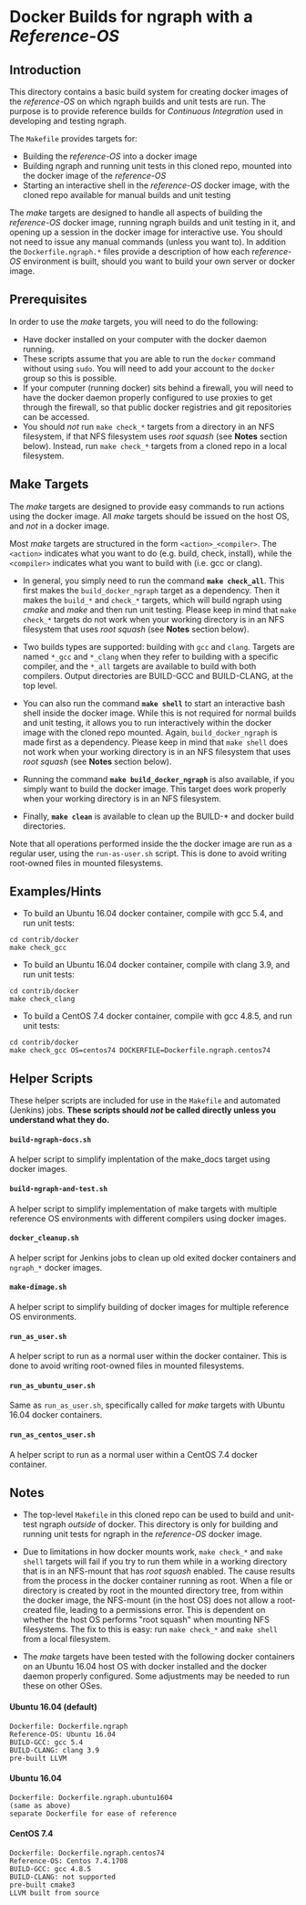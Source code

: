 # Docker Builds for ngraph with a _Reference-OS_

## Introduction

This directory contains a basic build system for creating docker images of the _reference-OS_ on which ngraph builds and unit tests are run.  The purpose is to provide reference builds for _Continuous Integration_ used in developing and testing ngraph.

The `Makefile` provides targets for:

* Building the _reference-OS_ into a docker image
* Building ngraph and running unit tests in this cloned repo, mounted into the docker image of the _reference-OS_
* Starting an interactive shell in the _reference-OS_ docker image, with the cloned repo available for manual builds and unit testing

The _make_ targets are designed to handle all aspects of building the _reference-OS_ docker image, running ngraph builds and unit testing in it, and opening up a session in the docker image for interactive use.  You should not need to issue any manual commands (unless you want to).  In addition the `Dockerfile.ngraph.*` files provide a description of how each _reference-OS_ environment is built, should you want to build your own server or docker image.

## Prerequisites

In order to use the _make_ targets, you will need to do the following:

* Have docker installed on your computer with the docker daemon running.
* These scripts assume that you are able to run the `docker` command without using `sudo`.  You will need to add your account to the `docker` group so this is possible.
* If your computer (running docker) sits behind a firewall, you will need to have the docker daemon properly configured to use proxies to get through the firewall, so that public docker registries and git repositories can be accessed.
* You should _not_ run `make check_*` targets from a directory in an NFS filesystem, if that NFS filesystem uses _root squash_ (see **Notes** section below).  Instead, run `make check_*` targets from a cloned repo in a local filesystem.

## Make Targets

The _make_ targets are designed to provide easy commands to run actions using the docker image.  All _make_ targets should be issued on the host OS, and _not_ in a docker image.

Most _make_ targets are structured in the form `<action>_<compiler>`.  The `<action>` indicates what you want to do (e.g. build, check, install), while the `<compiler>` indicates what you want to build with (i.e. gcc or clang).

* In general, you simply need to run the command **`make check_all`**.  This first makes the `build_docker_ngraph` target as a dependency.  Then it makes the `build_*` and `check_*` targets, which will build ngraph using _cmake_ and _make_ and then run unit testing.  Please keep in mind that `make check_*` targets do not work when your working directory is in an NFS filesystem that uses _root squash_ (see **Notes** section below).

* Two builds types are supported: building with `gcc` and `clang`.  Targets are named `*_gcc` and `*_clang` when they refer to building with a specific compiler, and the `*_all` targets are available to build with both compilers.  Output directories are BUILD-GCC and BUILD-CLANG, at the top level.

* You can also run the command **`make shell`** to start an interactive bash shell inside the docker image.  While this is not required for normal builds and unit testing, it allows you to run interactively within the docker image with the cloned repo mounted.  Again, `build_docker_ngraph` is made first as a dependency.  Please keep in mind that `make shell` does not work when your working directory is in an NFS filesystem that uses _root squash_ (see **Notes** section below).

* Running the command **`make build_docker_ngraph`** is also available, if you simply want to build the docker image.  This target does work properly when your working directory is in an NFS filesystem.

* Finally, **`make clean`** is available to clean up the BUILD-* and docker build directories.

Note that all operations performed inside the the docker image are run as a regular user, using the `run-as-user.sh` script.  This is done to avoid writing root-owned files in mounted filesystems.

## Examples/Hints

* To build an Ubuntu 16.04 docker container, compile with gcc 5.4, and run unit tests:

```
cd contrib/docker
make check_gcc
```

* To build an Ubuntu 16.04 docker container, compile with clang 3.9, and run unit tests:

```
cd contrib/docker
make check_clang
```

* To build a CentOS 7.4 docker container, compile with gcc 4.8.5, and run unit tests:

```
cd contrib/docker
make check_gcc OS=centos74 DOCKERFILE=Dockerfile.ngraph.centos74
```

## Helper Scripts

These helper scripts are included for use in the `Makefile` and automated (Jenkins) jobs.  **These scripts should _not_ be called directly unless you understand what they do.**

#### `build-ngraph-docs.sh`

A helper script to simplify implentation of the make_docs target using docker images.

#### `build-ngraph-and-test.sh`

A helper script to simplify implementation of make targets with multiple reference OS environments with different compilers using docker images.

#### `docker_cleanup.sh`

A helper script for Jenkins jobs to clean up old exited docker containers and `ngraph_*` docker images.

#### `make-dimage.sh`

A helper script to simplify building of docker images for multiple reference OS environments.

#### `run_as_user.sh`

A helper script to run as a normal user within the docker container.  This is done to avoid writing root-owned files in mounted filesystems.

#### `run_as_ubuntu_user.sh`

Same as `run_as_user.sh`, specifically called for _make_ targets with Ubuntu 16.04 docker containers.

#### `run_as_centos_user.sh`

A helper script to run as a normal user within a CentOS 7.4 docker container.

## Notes

* The top-level `Makefile` in this cloned repo can be used to build and unit-test ngraph _outside_ of docker.  This directory is only for building and running unit tests for ngraph in the _reference-OS_ docker image.

* Due to limitations in how docker mounts work, `make check_*` and `make shell` targets will fail if you try to run them while in a working directory that is in an NFS-mount that has _root squash_ enabled.  The cause results from the process in the docker container running as root.  When a file or directory is created by root in the mounted directory tree, from within the docker image, the NFS-mount (in the host OS) does not allow a root-created file, leading to a permissions error.  This is dependent on whether the host OS performs "root squash" when mounting NFS filesystems.  The fix to this is easy: run `make check_*` and `make shell` from a local filesystem.

* The _make_ targets have been tested with the following docker containers on an Ubuntu 16.04 host OS with docker installed and the docker daemon properly configured.  Some adjustments may be needed to run these on other OSes.

#### Ubuntu 16.04 (default)

```
Dockerfile: Dockerfile.ngraph
Reference-OS: Ubuntu 16.04
BUILD-GCC: gcc 5.4
BUILD-CLANG: clang 3.9
pre-built LLVM
```

#### Ubuntu 16.04

```
Dockerfile: Dockerfile.ngraph.ubuntu1604
(same as above)
separate Dockerfile for ease of reference
```

#### CentOS 7.4 

```
Dockerfile: Dockerfile.ngraph.centos74
Reference-OS: Centos 7.4.1708
BUILD-GCC: gcc 4.8.5
BUILD-CLANG: not supported
pre-built cmake3
LLVM built from source
```

